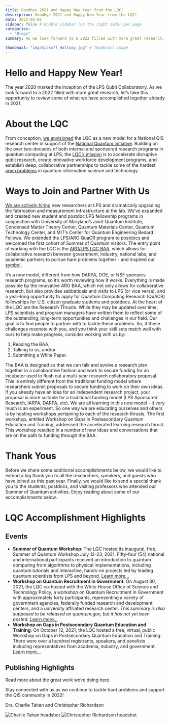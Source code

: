 ```yaml
---
title: Goodbye 2021 and Happy New Year from the LQC!
description: Goodbye 2021 and Happy New Year from the LQC!
date: 2022-02-02
sidebar: false # Enable sidebar (on the right side) per page
categories:
  - "Blogs"
summary: As we look forward to a 2022 filled with more great research, let’s take this opportunity to review some of what we have accomplished together already in 2021.

thumbnail: "img/Kickoff_Hallway.jpg" # Thumbnail image
---
```

# Hello and Happy New Year! 

The year 2020 marked the inception of the LPS Qubit Collaboratory. As we look forward to a 2022 filled with more great research, let’s take this opportunity to review some of what we have accomplished together already in 2021. 

# About the LQC
From conception, [we envisioned](https://www.qubitcollaboratory.org/news/lps-announces-first-ever-qubit-collaboratory/) the LQC as a new model for a National QIS research center in support of the [National Quantum Initiative](https://www.quantum.com/). Building on the over two-decades of both internal and sponsored research programs in quantum computing at LPS, the [LQC’s mission](https://www.qubitcollaboratory.org/about/how-the-lps-qubit-collaboratory-works/) is to accelerate disruptive qubit research, create innovative workforce development programs, and establish deep, collaborative partnerships to tackle some of the hardest [open problems](https://www.qubitcollaboratory.org/engage/lqc-open-baa/) in quantum information science and technology. 

# Ways to Join and Partner With Us
[We are actively hiring](https://www.qubitcollaboratory.org/people/lqc-open-positions/) new researchers at LPS and dramatically upgrading the fabrication and measurement infrastructure at the lab. We’ve expanded and created new student and postdoc LPS fellowship programs in conjunction with University of Maryland’s Joint Quantum Institute, Condensed Matter Theory Center, Quantum Materials Center, Quantum Technology Center, and MIT’s Center for Quantum Engineering Bedard Fellows. We extended the LPS/ARO QuaCR program to postdocs and welcomed the first cohort of Summer of Quantum visitors. The entry point of working with the LQC is the [ARO/LPS LQC BAA](https://www.qubitcollaboratory.org/engage/lqc-open-baa/), which allows for collaborative research between government, industry, national labs, and academic partners to pursue hard problems together - and inspired our [symbol](https://www.qubitcollaboratory.org/about/about-the-lps-qubit-collaboratory/). 

It’s a new model, different from how DARPA, DOE, or NSF sponsors research programs, so it’s worth reviewing how it works. Everything is made possible by the innovative ARO BAA, which not only allows for collaborative research, but also provides sabbaticals and visits to LPS (or vice versa), and a year-long opportunity to apply for Quantum Computing Research (QuACR) fellowships for U.S. citizen graduate students and postdocs. At the heart of the LQC are the Research Thrusts. While they may be updated over time, LPS scientists and program managers have written them to reflect some of the outstanding, long-term opportunities and challenges in our field. Our goal is to find people to partner with to tackle these problems. So, if these challenges resonate with you, and you think your skill sets match well with ours to help make progress, consider working with us by:
1.	Reading the BAA,
2.	Talking to us, and/or
3.	Submitting a White Paper. 

The BAA is designed so that we can talk and evolve a research plan together in a collaborative fashion and work to secure funding for an incubator used to flush out a multi-year research collaboratory proposal. This is entirely different from the traditional funding model where researchers submit proposals to secure funding to work on their own ideas. If you already have an idea for an independent research project, your proposal is more suitable for a traditional funding model (LPS Sponsored Research, IARPA, DARPA, etc). We are all learning in this new model - it very much is an experiment. So one way we are educating ourselves and others is by hosting workshops pertaining to each of the research thrusts. The first workshop, entitled Workshop on Gaps in Postsecondary Quantum Education and Training, addressed the accelerated learning research thrust. This workshop resulted in a number of new ideas and conversations that are on the path to funding through the BAA.

# Thank Yous
Before we share some additional accomplishments below, we would like to extend a big thank you to all the researchers, speakers, and guests who have joined us this past year. Finally, we would like to send a special thank you to the students, postdocs, and visiting professors who attended our Summer of Quantum activities. Enjoy reading about some of our accomplishments below. 

# LQC Accomplishment Highlights

## Events
- **Summer of Quantum Workshop**: The LQC hosted its inaugural, free, Summer of Quantum Workshop July 12-23, 2021. Fifty-four (54) national and international participants received an introduction to quantum computing from algorithms to physical implementations, including quantum tutorials and interactive, hands-on projects led by leading quantum scientists from LPS and beyond. [Learn more...](https://www.qubitcollaboratory.org/news/summer-of-quantum-recap/) 
- **Workshop on Quantum Recruitment in Government**: On August 30, 2021, the LQC co-hosted with the White House Office of Science and Technology Policy,  a workshop on Quantum Recruitment in Government with approximately forty participants, representing a variety of government agencies, federally funded research and development centers, and a university affiliated research center. *This summary is also supposed to be released on quantum.gov, but it has not yet been posted.* [Learn more...](https://www.qubitcollaboratory.org/news/quantum-recruitment-in-government/)
-	**Workshop on Gaps in Postsecondary Quantum Education and Training**: On October 12, 2021, the LQC hosted a free, virtual, public Workshop on Gaps in Postsecondary Quantum Education and Training. There were over a hundred registrants, speakers, and panelists including representatives from academia, industry, and government. [Learn more...](https://www.qubitcollaboratory.org/news/synopsis-of-the-workshop-on-gaps-in-postsecondary-quantum-education-and-training/)

## Publishing Highlights
Read more about the great work we’re doing [here](https://www.qubitcollaboratory.org/results/lqc-publications/). 

Stay connected with us as we continue to tackle hard problems and support the QIS community in 2022!

Drs. Charlie Tahan and Christopher Richardson


![Charlie Tahan headshot](/img/Charlie_copy.jpg) ![Christopher Richardson headshot](/img/ChrisR.jpeg)